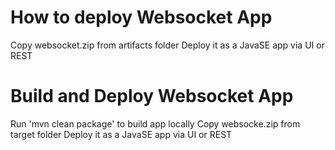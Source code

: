 # How to deploy Websocket App
Copy websocket.zip from artifacts folder
Deploy it as a JavaSE app via UI or REST

# Build and Deploy Websocket App
Run 'mvn clean package' to build app locally
Copy websocke.zip from target folder
Deploy it as a JavaSE app via UI or REST